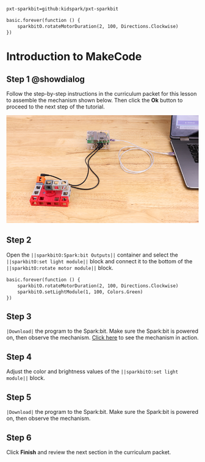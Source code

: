 ```package
pxt-sparkbit=github:kidspark/pxt-sparkbit
```

```template
basic.forever(function () {
    sparkbitO.rotateMotorDuration(2, 100, Directions.Clockwise)
})
```

# Introduction to MakeCode

## Step 1 @showdialog

Follow the step-by-step instructions in the curriculum packet for this lesson to assemble the mechanism shown below. Then click the **Ok** button to proceed to the next step of the tutorial.

![1-2-makecode-2](https://raw.githubusercontent.com/KidSpark/tutorials/master/assets/1-2-makecode-2.png)

## Step 2

Open the ``||sparkbitO:Spark:bit Outputs||`` container and select the ``||sparkbitO:set light module||`` block and connect it to the bottom of the ``||sparkbitO:rotate motor module||`` block.

```blocks
basic.forever(function () {
    sparkbitO.rotateMotorDuration(2, 100, Directions.Clockwise)
    sparkbitO.setLightModule(1, 100, Colors.Green)
})
```

## Step 3

``|Download|`` the program to the Spark:bit. Make sure the Spark:bit is powered on, then observe the mechanism. [Click here](https://youtu.be/ZduFrq8SoWE) to see the mechanism in action.

## Step 4

Adjust the color and brightness values of the ``||sparkbitO:set light module||`` block.

## Step 5

``|Download|`` the program to the Spark:bit. Make sure the Spark:bit is powered on, then observe the mechanism.

## Step 6

Click **Finish** and review the next section in the curriculum packet.